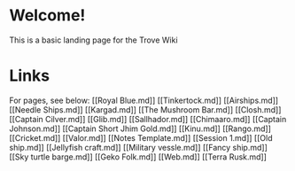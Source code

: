 
# Welcome!
This is a basic landing page for the Trove Wiki

# Links
For pages, see below:
[[Royal Blue.md]]
[[Tinkertock.md]]
[[Airships.md]]
[[Needle Ships.md]]
[[Kargad.md]]
[[The Mushroom Bar.md]]
[[Closh.md]]
[[Captain Cilver.md]]
[[Glib.md]]
[[Sallhador.md]]
[[Chimaaro.md]]
[[Captain Johnson.md]]
[[Captain Short Jhim Gold.md]]
[[Kinu.md]]
[[Rango.md]]
[[Cricket.md]]
[[Valor.md]]
[[Notes Template.md]]
[[Session 1.md]]
[[Old ship.md]]
[[Jellyfish craft.md]]
[[Military vessle.md]]
[[Fancy ship.md]]
[[Sky turtle barge.md]]
[[Geko Folk.md]]
[[Web.md]]
[[Terra Rusk.md]]
